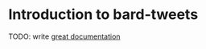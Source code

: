 # Introduction to bard-tweets

TODO: write [great documentation](http://jacobian.org/writing/what-to-write/)
